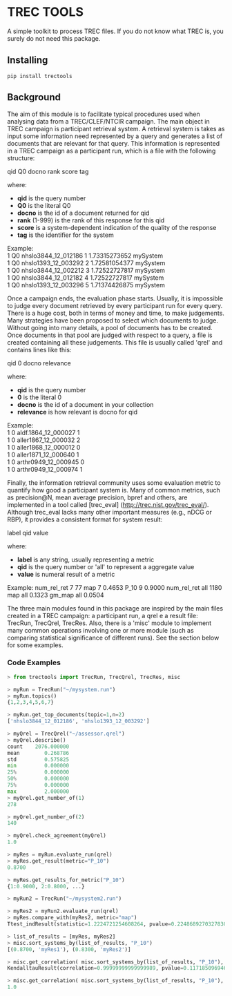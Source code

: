 # TREC TOOLS

A simple toolkit to process TREC files. If you do not know what TREC is, you surely do not need this package.

## Installing

```
pip install trectools
```

## Background

The aim of this module is to facilitate typical procedures used when analysing data from a TREC/CLEF/NTCIR campaign.
The main object in TREC campaign is participant retrieval system. A retrieval system is takes as input some information need represented by a query and generates a list of documents that are relevant for that query. This information is represented in a TREC campaign as a participant run, which is a file with the following structure:  

qid Q0 docno rank score tag

where:  
- **qid**	is the query number
- **Q0**	is the literal Q0
- **docno**	is the id of a document returned for qid
- **rank**	(1-999) is the rank of this response for this qid
- **score**	is a system-dependent indication of the quality of the response
- **tag**	is the identifier for the system

Example:  
1 Q0 nhslo3844_12_012186 1 1.73315273652 mySystem  
1 Q0 nhslo1393_12_003292 2 1.72581054377 mySystem  
1 Q0 nhslo3844_12_002212 3 1.72522727817 mySystem  
1 Q0 nhslo3844_12_012182 4 1.72522727817 mySystem  
1 Q0 nhslo1393_12_003296 5 1.71374426875 mySystem  

Once a campaign ends, the evaluation phase starts.
Usually, it is impossible to judge every document retrieved by every participant run for every query.
There is a huge cost, both in terms of money and time, to make judgements.
Many strategies have been proposed to select which documents to judge.
Without going into many details, a pool of documents has to be created.
Once documents in that pool are judged with respect to a query, a file is created containing all these judgements.
This file is usually called 'qrel' and contains lines like this:

qid 0 docno relevance  

where:  
- **qid**	is the query number
- **0**	is the literal 0
- **docno**	is the id of a document in your collection
- **relevance**	is how relevant is docno for qid

Example:  
1	0	aldf.1864_12_000027	1  
1	0	aller1867_12_000032	2  
1	0	aller1868_12_000012	0  
1	0	aller1871_12_000640	1  
1	0	arthr0949_12_000945	0  
1	0	arthr0949_12_000974	1  

Finally, the information retrieval community uses some evaluation metric to quantify how good a participant system is.
Many of common metrics, such as precision@N, mean average precision, bpref and others, are implemented in a tool called [trec_eval] (http://trec.nist.gov/trec_eval/). Although trec_eval lacks many other important measures (e.g., nDCG or RBP), it provides a consistent format for system result:


label qid value

where:  
- **label**	is any string, usually representing a metric
- **qid**	is the query number or 'all' to represent a aggregate value
- **value**	is numeral result of a metric

Example:
num_rel_ret             7   77
map                     7   0.4653
P_10                    9   0.9000
num_rel_ret             all 1180 
map                     all 0.1323
gm_map                  all 0.0504

The three main modules found in this package are inspired by the main files created in a TREC campaign: a participant run, a qrel e a result file: TrecRun, TrecQrel, TrecRes. Also, there is a 'misc' module to implement many common operations involving one or more module (such as comparing statistical significance of different runs). See the section below for some examples.

### Code Examples

```python
> from trectools import TrecRun, TrecQrel, TrecRes, misc

> myRun = TrecRun("~/mysystem.run")
> myRun.topics()
{1,2,3,4,5,6,7}

> myRun.get_top_documents(topic=1,n=2)
['nhslo3844_12_012186', 'nhslo1393_12_003292']

> myQrel = TrecQrel("~/assessor.qrel")
> myQrel.describe()
count    2076.000000
mean        0.268786
std         0.575825
min         0.000000
25%         0.000000
50%         0.000000
75%         0.000000
max         2.000000
> myQrel.get_number_of(1)
278

> myQrel.get_number_of(2)
140

> myQrel.check_agreement(myQrel)
1.0

> myRes = myRun.evaluate_run(qrel)
> myRes.get_result(metric="P_10")
0.8700

> myRes.get_results_for_metric("P_10")
{1:0.9000, 2:0.8000, ...} 

> myRun2 = TrecRun("~/mysystem2.run")

> myRes2 = myRun2.evaluate_run(qrel)
> myRes.compare_with(myRes2, metric="map")
Ttest_indResult(statistic=1.2224721254608264, pvalue=0.22486892703278308)

> list_of_results = [myRes, myRes2]
> misc.sort_systems_by(list_of_results, "P_10")
[(0.8700, 'myRes1'), (0.8300, 'myRes2')]

> misc.get_correlation( misc.sort_systems_by(list_of_results, "P_10"), misc.sort_systems_by(list_of_results, "map") )
KendalltauResult(correlation=0.99999999999999989, pvalue=0.11718509694604401)

> misc.get_correlation( misc.sort_systems_by(list_of_results, "P_10"), misc.sort_systems_by(list_of_results, "map"), correlation="tauap" )
1.0

